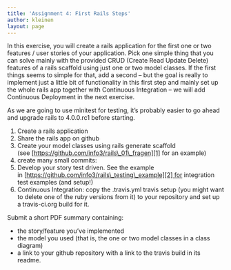 ```yaml
---
title: 'Assignment 4: First Rails Steps'
author: kleinen
layout: page
---
```

In this exercise, you will create a rails application for the first one or two features / user stories of your application. Pick one simple thing that you can solve mainly with the provided CRUD (Create Read Update Delete) features of a rails scaffold using just one or two model classes. If the first things seems to simple for that, add a second &#8211; but the goal is really to implement just a little bit of functionality in this first step and mainly set up the whole rails app together with Continuous Integration &#8211; we will add Continuous Deployment in the next exercise.

As we are going to use minitest for testing, it&#8217;s probably easier to go ahead and upgrade rails to 4.0.0.rc1 before starting.

1.  Create a rails application
2.  Share the rails app on github
3.  Create your model classes using rails generate scaffold (see [https://github.com/info3/rails\_01\_fragen][1] for an example)
4.  create many small commits:
5.  Develop your story test driven. See the example in [https://github.com/info3/rails\_testing\_example][2] for integration test examples (and setup!)
6.  Continuous Integration: copy the .travis.yml travis setup (you might want to delete one of the ruby versions from it) to your repository and set up a travis-ci.org build for it.


  Submit a short PDF summary containing:

  * the story/feature you&#8217;ve implemented
  * the model you used (that is, the one or two model classes in a class diagram)
  * a link to your github repository with a link to the travis build in its readme.


 [1]: https://github.com/info3/rails_01_fragen
 [2]: https://github.com/info3/rails_testing_example/
